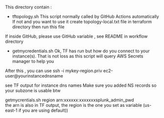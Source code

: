 This directory contain :


* tftopology.sh 
This script normally called by GitHub Actions automatically
If not and you want to use it create topology-local.txt file in terraform directory then run this file 

If inside GitHub, please use GitHub variable , see README in workflow directory

* getmycredentials.sh
Ok, TF has run but how do you connect to your instance(s). 
That is not loss as this script will query AWS Secrets manager to help you 

After this , you can use ssh -i mykey-region.priv ec2-user@yourinstancednsname

see TF output for instance dns names
Make sure you added NS records so your subzone is usable btw

 getmycrentials.sh region arn:xxxxxx:xxxxxxxsplunk_admin_pwd      
 the arn is also in TF output, the region is the one you set as variable (us-east-1 if you are using default))

   

